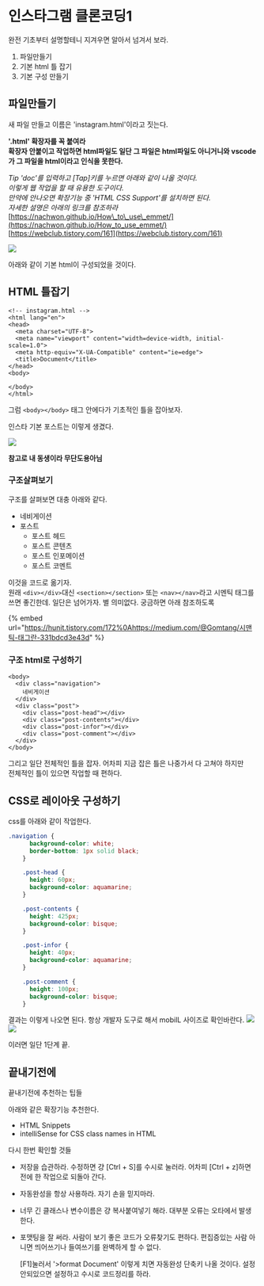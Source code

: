 # 인스타그램 클론코딩1

완전 기초부터 설명할테니 지겨우면 알아서 넘겨서 보라.

1. 파일만들기
2. 기본 html 틀 잡기
3. 기본 구성 만들기

## 파일만들기

새 파일 만들고 이름은 'instagram.html'이라고 짓는다.

**'.html' 확장자를 꼭 붙여라**  
**확장자 안붙이고 작업하면 html파일도 일단 그 파일은 html파일도 아니거니와 vscode가 그 파일을 html이라고 인식을 못한다.**

_Tip 'doc'를 입력하고 \[Tap\]키를 누르면 아래와 같이 나올 것이다.  
이렇게 웹 작업을 할 때 유용한 도구이다.  
만약에 안나오면 확장기능 중 'HTML CSS Support'를 설치하면 된다.  
자세한 설명은 아래의 링크를 참조하라_  
[https://nachwon.github.io/How\_to\_use\_emmet/](https://nachwon.github.io/How_to_use_emmet/)  
[https://webclub.tistory.com/161](https://webclub.tistory.com/161)

![](.gitbook/assets/1-1.png)

아래와 같이 기본 html이 구성되었을 것이다.

## HTML 틀잡기

```markup
<!-- instagram.html -->
<html lang="en">
<head>
  <meta charset="UTF-8">
  <meta name="viewport" content="width=device-width, initial-scale=1.0">
  <meta http-equiv="X-UA-Compatible" content="ie=edge">
  <title>Document</title>
</head>
<body>

</body>
</html>
```

그럼 `<body></body>` 태그 안에다가 기초적인 틀을 잡아보자.

인스타 기본 포스트는 이렇게 생겼다.

![](.gitbook/assets/insta.png)

**참고로 내 동생이라 무단도용아님**

### 구조살펴보기

구조를 살펴보면 대충 아래와 같다.

* 네비게이션
* 포스트
  * 포스트 헤드
  * 포스트 콘텐츠
  * 포스트 인포메이션
  * 포스트 코멘트

이것을 코드로 옮기자.  
원래 `<div></div>`대신 `<section></section>` 또는 `<nav></nav>`라고 시멘틱 태그를 쓰면 좋긴한데. 일단은 넘어가자. 별 의미없다. 궁금하면 아래 참조하도록

{% embed url="https://hunit.tistory.com/172%0Ahttps://medium.com/@Gomtang/시맨틱-태그란-331bdcd3e43d" %}

### 구조 html로 구성하기

```markup
<body>
  <div class="navigation">
    네비게이션
  </div>
  <div class="post">
    <div class="post-head"></div>
    <div class="post-contents"></div>
    <div class="post-infor"></div>
    <div class="post-comment"></div>
  </div>
</body>
```

그리고 일단 전체적인 틀을 잡자. 어차피 지금 잡은 틀은 나중가서 다 고쳐야 하지만  
전체적인 틀이 있으면 작업할 때 편하다.

## CSS로 레이아웃 구성하기 

css를 아래와 같이 작업한다.

```css
.navigation {
      background-color: white;
      border-bottom: 1px solid black;
    }

    .post-head {
      height: 60px;
      background-color: aquamarine;
    }

    .post-contents {
      height: 425px;
      background-color: bisque;
    }

    .post-infor {
      height: 40px;
      background-color: aquamarine;
    }

    .post-comment {
      height: 100px;
      background-color: bisque;
    }
```

결과는 이렇게 나오면 된다. 항상 개발자 도구로 해서 mobilL 사이즈로 확인바란다. ![](.gitbook/assets/1-2.png) ![](.gitbook/assets/1-3.png)

이러면 일단 1단계 끝.

## 끝내기전에 

끝내기전에 추천하는 팁들

아래와 같은 확장기능 추천한다.

* HTML Snippets
* intelliSense for CSS class names in HTML

다시 한번 확인할 것들

* 저장을 습관하라. 수정하면 걍 \[Ctrl + S\]를 수시로 눌러라. 어차피 \[Ctrl + z\]하면 전에 한 작업으로 되돌아 간다.
* 자동완성을 항상 사용하라. 자기 손을 믿지마라.
* 너무 긴 클래스나 변수이름은 걍 복사붙여넣기 해라. 대부분 오류는 오타에서 발생한다.
* 포맷팅을 잘 써라. 사람이 보기 좋은 코드가 오류찾기도 편하다. 편집증있는 사람 아니면 띄어쓰기나 들여쓰기를 완벽하게 할 수 없다.  

  \[F1\]눌러서 '&gt;format Document' 이렇게 치면 자동완성 단축키 나올 것이다. 설정 안되있으면 설정하고 수시로 코드정리를 하라.

